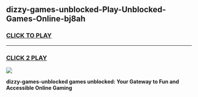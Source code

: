 
## dizzy-games-unblocked-Play-Unblocked-Games-Online-bj8ah
<h3>
<a href="https://premium76.site?title=dizzy-games-unblocked&ref=25A">CLICK TO PLAY</a></h3>
<hr>

<h3>
<a href="https://premium76.site?title=dizzy-games-unblocked&ref=25A">CLICK 2 PLAY</a>
  
</h3>

<a href="https://premium76.site?title=dizzy-games-unblocked&ref=25A"><img src="https://clearcache.store/games.png"></a>


**dizzy-games-unblocked games unblocked: Your Gateway to Fun and Accessible Online Gaming**
